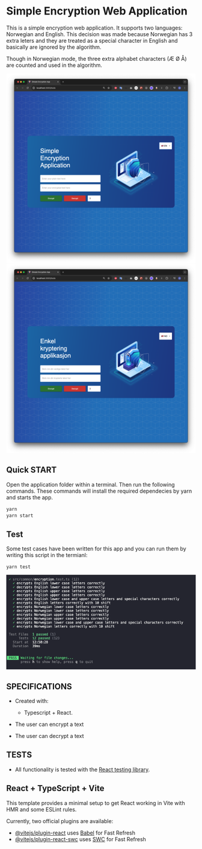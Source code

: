 # Simple Encryption Web Application

This is a simple encryption web application. 
It supports two languages: Norwegian and English. 
This decision was made because Norwegian has 3 extra leters and they are treated as a special character in English and basically are ignored by the algorithm. 

Though in Norwegian mode, the three extra alphabet characters (Æ Ø Å) are counted and used in the algorithm. 

<img src="src/images/app-en.png" alt="application page in English" class="inline"/>
<img src="src/images/app-no.png" alt="dashboard page in Norwegian" class="inline"/>

## Quick START

Open the application folder within a terminal. Then run the following commands. These commands will install the required dependecies by yarn and starts the app. 
```bash
yarn
yarn start
```

## Test

Some test cases have been written for this app and you can run them by writing this script in the termianl: 
```
yarn test
```

<img src="src/images/tests.png" alt="tests" class="inline"/>

## SPECIFICATIONS

- Created with: 
  - Typescript + React. 

- The user can encrypt a text 
- The user can decrypt a text

## TESTS

- All functionality is tested with the [React testing library](https://testing-library.com/).


## React + TypeScript + Vite

This template provides a minimal setup to get React working in Vite with HMR and some ESLint rules.

Currently, two official plugins are available:

- [@vitejs/plugin-react](https://github.com/vitejs/vite-plugin-react/blob/main/packages/plugin-react/README.md) uses [Babel](https://babeljs.io/) for Fast Refresh
- [@vitejs/plugin-react-swc](https://github.com/vitejs/vite-plugin-react-swc) uses [SWC](https://swc.rs/) for Fast Refresh

